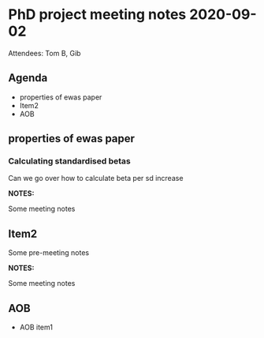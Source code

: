 # PhD project meeting notes 2020-09-02

Attendees: Tom B, Gib

## Agenda

* properties of ewas paper
* Item2
* AOB

## properties of ewas paper

### Calculating standardised betas

Can we go over how to calculate beta per sd increase

__NOTES:__

Some meeting notes

## Item2

Some pre-meeting notes

__NOTES:__

Some meeting notes

## AOB

* AOB item1